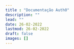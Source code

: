 ```yaml
---
title : "Documentação Auth0"
description: ""
lead: ""
date: 26-02-2022
lastmod: 26-02-2022
draft: false
images: []
---
```

